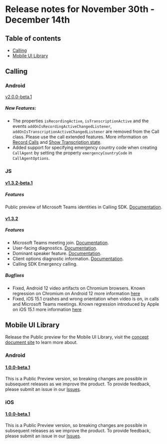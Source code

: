 # Release notes for November 30th - December 14th

## Table of contents
* [Calling](#calling)
* [Mobile UI Library](#mobile-ui-library)

## Calling

### Android
[v2.0.0-beta.1](https://github.com/Azure/Communication/blob/master/releasenotes/acs-calling-android-sdk-release-notes.md#v200-beta1-2021-12-06)

##### New Features:
- The properties `isRecordingActive`, `isTranscriptionActive` and the events `addOnIsRecordingActiveChangedListener`, `addOnIsTranscriptionActiveChangedListener` are removed from the Call class. Please use the call extended features. More information on [Record Calls](https://docs.microsoft.com/en-us/azure/communication-services/how-tos/calling-sdk/record-calls?pivots=platform-android#record-calls) and [Show Transcription state](https://docs.microsoft.com/en-us/azure/communication-services/how-tos/calling-sdk/call-transcription?pivots=platform-android).
- Added support for specifying emergency country code when creating `CallAgent` by setting the property `emergencyCountryCode` in `CallAgentOptions`.

### JS

#### [v1.3.2-beta.1](https://github.com/Azure/Communication/blob/master/releasenotes/acs-javascript-calling-library-release-notes.md#v132-beta1-2021-12-9)

##### Features
Public preview of Microsoft Teams identities in Calling SDK. [Documentation](https://docs.microsoft.com/en-us/azure/communication-services/concepts/interop/teams-user-calling).

#### [v1.3.2](https://github.com/Azure/Communication/blob/master/releasenotes/acs-javascript-calling-library-release-notes.md#v132-2021-12-9)

##### Features
- Microsoft Teams meeting join. [Documentation](https://docs.microsoft.com/en-us/azure/communication-services/concepts/join-teams-meeting).
- User-facing diagnostics. [Documentation](https://docs.microsoft.com/en-us/azure/communication-services/concepts/voice-video-calling/user-facing-diagnostics).
- Dominant speaker feature. [Documentation](https://docs.microsoft.com/en-us/azure/communication-services/how-tos/calling-sdk/dominant-speaker).
- Client options diagnostic information. [Documentation](https://docs.microsoft.com/en-us/javascript/api/azure-communication-services/@azure/communication-calling/diagnosticoptions?view=azure-communication-services-js).
- Calling SDK Emergency calling.

##### Bugfixes
- Fixed, Android 12 video artifacts on Chromium browsers. Known regression on Chromium on Android 12 more information [here](https://github.com/Azure/Communication/issues/412)
- Fixed, iOS 15.1 crashes and wrong orientation when video is on, in calls and Microsoft Teams meetings. Known regression introduced by Apple on iOS 15.1 more information [here](https://github.com/Azure/Communication/issues/413)

## Mobile UI Library

Release the Public preview for the Mobile UI Library, visit the [concept document site](https://docs.microsoft.com/en-us/azure/communication-services/concepts/ui-library/ui-library-overview) to learn more about.

### Android

#### [1.0.0-beta.1](https://github.com/Azure/communication-ui-library-android/blob/main/CHANGELOG.md#100-beta1-2021-12-08)

This is a Public Preview version, so breaking changes are possible in subsequent releases as we improve the product. To provide feedback, please submit an issue in our [Issues](https://github.com/Azure/communication-ui-library-android/issues).

### iOS

#### [1.0.0-beta.1](https://github.com/Azure/communication-ui-library-ios/blob/main/CHANGELOG.md#100-beta1-2021-12-09)

This is a Public Preview version, so breaking changes are possible in subsequent releases as we improve the product. To provide feedback, please submit an issue in our [Issues](https://github.com/Azure/communication-ui-library-ios/issues).
